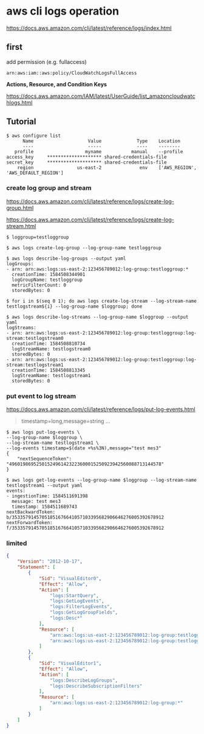 # aws cli logs operation
https://docs.aws.amazon.com/cli/latest/reference/logs/index.html


first
--
add permission (e.g. fullaccess)

```
arn:aws:iam::aws:policy/CloudWatchLogsFullAccess
```


**Actions, Resource, and Condition Keys**

https://docs.aws.amazon.com/IAM/latest/UserGuide/list_amazoncloudwatchlogs.html


Tutorial
--
```console 
$ aws configure list
      Name                    Value             Type    Location
      ----                    -----             ----    --------
   profile                   myname           manual    --profile
access_key     ******************** shared-credentials-file
secret_key     ******************** shared-credentials-file
    region                us-east-2              env    ['AWS_REGION', 'AWS_DEFAULT_REGION']
```

### create log group and stream

https://docs.aws.amazon.com/cli/latest/reference/logs/create-log-group.html

https://docs.aws.amazon.com/cli/latest/reference/logs/create-log-stream.html

```console
$ loggroup=testloggroup
```

```console 
$ aws logs create-log-group --log-group-name testloggroup
```
```
$ aws logs describe-log-groups --output yaml
logGroups:
- arn: arn:aws:logs:us-east-2:123456789012:log-group:testloggroup:*
  creationTime: 1584508344901
  logGroupName: testloggroup
  metricFilterCount: 0
  storedBytes: 0
```

```console
$ for i in $(seq 0 1); do aws logs create-log-stream --log-stream-name testlogstream${i} --log-group-name $loggroup; done
```

```console
$ aws logs describe-log-streams --log-group-name $loggroup --output yaml
logStreams:
- arn: arn:aws:logs:us-east-2:123456789012:log-group:testloggroup:log-stream:testlogstream0
  creationTime: 1584508810734
  logStreamName: testlogstream0
  storedBytes: 0
- arn: arn:aws:logs:us-east-2:123456789012:log-group:testloggroup:log-stream:testlogstream1
  creationTime: 1584508813345
  logStreamName: testlogstream1
  storedBytes: 0
```


### put event to log stream

https://docs.aws.amazon.com/cli/latest/reference/logs/put-log-events.html


> timestamp=long,message=string ...


```console 
$ aws logs put-log-events \
--log-group-name $loggroup \
--log-stream-name testlogstream1 \
--log-events timestamp=$(date +%s%3N),message="test mes3"
{
    "nextSequenceToken": "49601986952501524961423223600015250923942560088713144578"
}
```

```console
$ aws logs get-log-events --log-group-name $loggroup --log-stream-name testlogstream1 --output yaml
events:
- ingestionTime: 1584511691398
  message: test mes3
  timestamp: 1584511689743
nextBackwardToken: b/35335791457051851676641057103395682906646276005392678912
nextForwardToken: f/35335791457051851676641057103395682906646276005392678912
```


### limited

```json
{
    "Version": "2012-10-17",
    "Statement": [
        {
            "Sid": "VisualEditor0",
            "Effect": "Allow",
            "Action": [
                "logs:StartQuery",
                "logs:GetLogEvents",
                "logs:FilterLogEvents",
                "logs:GetLogGroupFields",
                "logs:Desc*"
            ],
            "Resource": [
                "arn:aws:logs:us-east-2:123456789012:log-group:testloggroup",
                "arn:aws:logs:us-east-2:123456789012:log-group:testloggroup:log-stream:*"
            ]
        },
        {
            "Sid": "VisualEditor1",
            "Effect": "Allow",
            "Action": [
                "logs:DescribeLogGroups",
                "logs:DescribeSubscriptionFilters"
            ],
            "Resource": [
                "arn:aws:logs:us-east-2:123456789012:log-group:*"
            ]
        }
    ]
}
```
